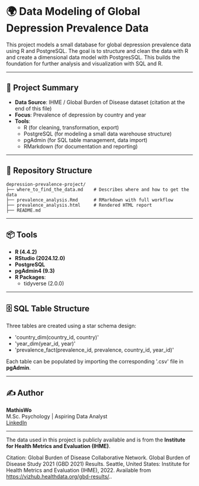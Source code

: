 # 🌍 Data Modeling of Global Depression Prevalence Data

This project models a small database for global depression prevalence data using R and PostgreSQL.
The goal is to structure and clean the data with R and create a dimensional data model with PostgresSQL.
This  builds the foundation for further analysis and visualization with SQL and R.

---

## 🧠 Project Summary

- **Data Source**: IHME / Global Burden of Disease dataset (citation at the end of this file)
- **Focus**: Prevalence of depression by country and year
- **Tools**:
  - R (for cleaning, transformation, export)
  - PostgreSQL (for modeling a small data warehouse structure)
  - pgAdmin (for SQL table management, data import)
  - RMarkdown (for documentation and reporting)

---

## 📁 Repository Structure

```
depression-prevalence-project/
├── where_to_find_the_data.md    # Describes where and how to get the data
├── prevalence_analysis.Rmd      # RMarkdown with full workflow
├── prevalence_analysis.html     # Rendered HTML report
├── README.md

```

---

## 📦 Tools

- **R (4.4.2)**
- **RStudio (2024.12.0)**
- **PostgreSQL**
- **pgAdmin4 (9.3)**
- **R Packages**:
  - tidyverse (2.0.0)

---

## 🗄️ SQL Table Structure

Three tables are created using a star schema design:

- 'country_dim(country_id, country)'
- 'year_dim(year_id, year)'
- 'prevalence_fact(prevalence_id, prevalence, country_id, year_id)'

Each table can be populated by importing the corresponding '.csv' file in **pgAdmin**.

---

## ✍️ Author

**MathisWo**  
M.Sc. Psychology | Aspiring Data Analyst  
[LinkedIn](https://www.linkedin.com/in/mathis-wobst-b37125360/?locale=en_US)

---

The data used in this project is publicly available and is from the **Institute for Health Metrics and Evaluation (IHME)**.

Citation:
  Global Burden of Disease Collaborative Network.
  Global Burden of Disease Study 2021 (GBD 2021) Results.
  Seattle, United States: Institute for Health Metrics and Evaluation (IHME), 2022.
  Available from https://vizhub.healthdata.org/gbd-results/..
